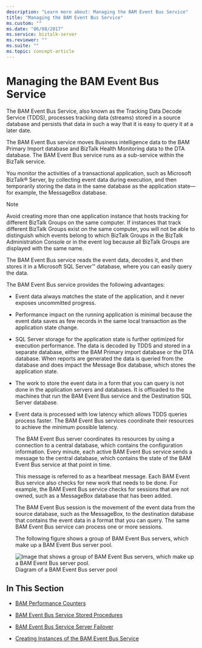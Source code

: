 ```yaml
---
description: "Learn more about: Managing the BAM Event Bus Service"
title: "Managing the BAM Event Bus Service"
ms.custom: ""
ms.date: "06/08/2017"
ms.service: biztalk-server
ms.reviewer: ""
ms.suite: ""
ms.topic: concept-article
---
```

# Managing the BAM Event Bus Service
The BAM Event Bus Service, also known as the Tracking Data Decode Service (TDDS), processes tracking data (streams) stored in a source database and persists that data in such a way that it is easy to query it at a later date.  
  
 The BAM Event Bus service moves Business intelligence data to the BAM Primary Import database and BizTalk Health Monitoring data to the DTA database. The BAM Event Bus service runs as a sub-service within the BizTalk service.  
  
 You monitor the activities of a transactional application, such as Microsoft BizTalk® Server, by collecting event data during execution, and then temporarily storing the data in the same database as the application state—for example, the MessageBox database.  
  
> [!NOTE]
>  Avoid creating more than one application instance that hosts tracking for different BizTalk Groups on the same computer. If instances that track different BizTalk Groups exist on the same computer, you will not be able to distinguish which events belong to which BizTalk Groups in the BizTalk Administration Console or in the event log because all BizTalk Groups are displayed with the same name.  
  
 The BAM Event Bus service reads the event data, decodes it, and then stores it in a Microsoft SQL Server™ database, where you can easily query the data.  
  
 The BAM Event Bus service provides the following advantages:  
  
- Event data always matches the state of the application, and it never exposes uncommitted progress.  
  
- Performance impact on the running application is minimal because the event data saves as few records in the same local transaction as the application state change.  
  
- SQL Server storage for the application state is further optimized for execution performance. The data is decoded by TDDS and stored in a separate database, either the BAM Primary import database or the DTA database. When reports are generated the data is queried from the database and does impact the Message Box database, which stores the application state.  
  
- The work to store the event data in a form that you can query is not done in the application servers and databases. It is offloaded to the machines that run the BAM Event Bus service and the Destination SQL Server database.  
  
- Event data is processed with low latency which allows TDDS queries process faster. The BAM Event Bus services coordinate their resources to achieve the minimum possible latency.  
  
  The BAM Event Bus server coordinates its resources by using a connection to a central database, which contains the configuration information. Every minute, each active BAM Event Bus service sends a message to the central database, which contains the state of the BAM Event Bus service at that point in time.  
  
  This message is referred to as a heartbeat message. Each BAM Event Bus service also checks for new work that needs to be done. For example, the BAM Event Bus service checks for sessions that are not owned, such as a MessageBox database that has been added.  
  
  The BAM Event Bus session is the movement of the event data from the source database, such as the MessageBox, to the destination database that contains the event data in a format that you can query. The same BAM Event Bus service can process one or more sessions.  
  
  The following figure shows a group of BAM Event Bus servers, which make up a BAM Event Bus server pool.  
  
  ![Image that shows a group of BAM Event Bus servers, which make up a BAM Event Bus server pool.](../core/media/ebiz-bam-admin-evntbuspool.gif "ebiz_bam_admin_evntbuspool")  
  Diagram of a BAM Event Bus server pool  
  
## In This Section  
  
-   [BAM Performance Counters](../core/bam-performance-counters.md)  
  
-   [BAM Event Bus Service Stored Procedures](../core/bam-event-bus-service-stored-procedures.md)  
  
-   [BAM Event Bus Service Server Failover](../core/bam-event-bus-service-server-failover.md)  
  
-   [Creating Instances of the BAM Event Bus Service](../core/creating-instances-of-the-bam-event-bus-service.md)
